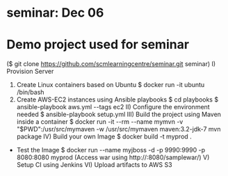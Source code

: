 # seminar: Dec 06
Demo project used for seminar
=============================
($ git clone https://github.com/scmlearningcentre/seminar.git seminar)
I) Provision Server
  1. Create Linux containers based on Ubuntu 
     $ docker run -it ubuntu /bin/bash
  2. Create AWS-EC2 instances using Ansible playbooks
     $ cd playbooks
     $ ansible-playbook aws.yml --tags ec2
II) Configure the environment needed
   $ ansible-playbook setup.yml
III) Build the project using Maven inside a container
   $ docker run -it --rm --name mymvn -v "$PWD":/usr/src/mymaven -w /usr/src/mymaven maven:3.2-jdk-7 mvn package
IV) Build your own Image
   $ docker build -t myprod .
   - Test the Image
     $ docker run --name myjboss -d -p 9990:9990 -p 8080:8080 myprod
       (Access war using http://<hostmachine>:8080/samplewar/)
V) Setup CI using Jenkins
VI) Upload artifacts to AWS S3

